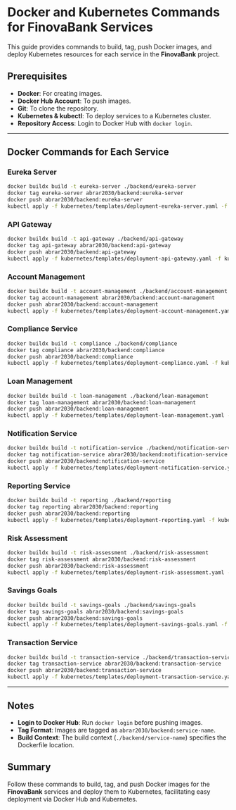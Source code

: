 # Docker and Kubernetes Commands for FinovaBank Services

This guide provides commands to build, tag, push Docker images, and deploy Kubernetes resources for each service in the **FinovaBank** project.

## Prerequisites

- **Docker**: For creating images.
- **Docker Hub Account**: To push images.
- **Git**: To clone the repository.
- **Kubernetes & kubectl**: To deploy services to a Kubernetes cluster.
- **Repository Access**: Login to Docker Hub with `docker login`.

---

## Docker Commands for Each Service

### Eureka Server
```bash
docker buildx build -t eureka-server ./backend/eureka-server
docker tag eureka-server abrar2030/backend:eureka-server
docker push abrar2030/backend:eureka-server
kubectl apply -f kubernetes/templates/deployment-eureka-server.yaml -f kubernetes/templates/service-eureka-server.yaml
```

### API Gateway
```bash
docker buildx build -t api-gateway ./backend/api-gateway
docker tag api-gateway abrar2030/backend:api-gateway
docker push abrar2030/backend:api-gateway
kubectl apply -f kubernetes/templates/deployment-api-gateway.yaml -f kubernetes/templates/service-api-gateway.yaml
```

### Account Management
```bash
docker buildx build -t account-management ./backend/account-management
docker tag account-management abrar2030/backend:account-management
docker push abrar2030/backend:account-management
kubectl apply -f kubernetes/templates/deployment-account-management.yaml -f kubernetes/templates/service-account-management.yaml
```

### Compliance Service
```bash
docker buildx build -t compliance ./backend/compliance
docker tag compliance abrar2030/backend:compliance
docker push abrar2030/backend:compliance
kubectl apply -f kubernetes/templates/deployment-compliance.yaml -f kubernetes/templates/service-compliance.yaml
```

### Loan Management
```bash
docker buildx build -t loan-management ./backend/loan-management
docker tag loan-management abrar2030/backend:loan-management
docker push abrar2030/backend:loan-management
kubectl apply -f kubernetes/templates/deployment-loan-management.yaml -f kubernetes/templates/service-loan-management.yaml
```

### Notification Service
```bash
docker buildx build -t notification-service ./backend/notification-service
docker tag notification-service abrar2030/backend:notification-service
docker push abrar2030/backend:notification-service
kubectl apply -f kubernetes/templates/deployment-notification-service.yaml -f kubernetes/templates/service-notification-service.yaml
```

### Reporting Service
```bash
docker buildx build -t reporting ./backend/reporting
docker tag reporting abrar2030/backend:reporting
docker push abrar2030/backend:reporting
kubectl apply -f kubernetes/templates/deployment-reporting.yaml -f kubernetes/templates/service-reporting.yaml
```

### Risk Assessment
```bash
docker buildx build -t risk-assessment ./backend/risk-assessment
docker tag risk-assessment abrar2030/backend:risk-assessment
docker push abrar2030/backend:risk-assessment
kubectl apply -f kubernetes/templates/deployment-risk-assessment.yaml -f kubernetes/templates/service-risk-assessment.yaml
```

### Savings Goals
```bash
docker buildx build -t savings-goals ./backend/savings-goals
docker tag savings-goals abrar2030/backend:savings-goals
docker push abrar2030/backend:savings-goals
kubectl apply -f kubernetes/templates/deployment-savings-goals.yaml -f kubernetes/templates/service-savings-goals.yaml
```

### Transaction Service
```bash
docker buildx build -t transaction-service ./backend/transaction-service
docker tag transaction-service abrar2030/backend:transaction-service
docker push abrar2030/backend:transaction-service
kubectl apply -f kubernetes/templates/deployment-transaction-service.yaml -f kubernetes/templates/service-transaction-service.yaml
```

---

## Notes

- **Login to Docker Hub**: Run `docker login` before pushing images.
- **Tag Format**: Images are tagged as `abrar2030/backend:service-name`.
- **Build Context**: The build context (`./backend/service-name`) specifies the Dockerfile location.

## Summary

Follow these commands to build, tag, and push Docker images for the **FinovaBank** services and deploy them to Kubernetes, facilitating easy deployment via Docker Hub and Kubernetes.

